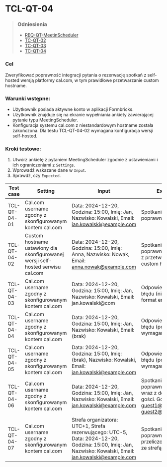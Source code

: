 # TCL-QT-04

> ### Odniesienia
>- [REQ-QT-MeetinScheduler](../../../docs/requirements.md#req-qt-meetinscheduler)
>- [TC-QT-02](../../high-level/question-types.md#tc-qt-02)
>- [TC-QT-03](../../high-level/question-types.md#tc-qt-03)
>- [TC-QT-04](../../high-level/question-types.md#tc-qt-04)

### Cel
Zweryfikować poprawność integracji pytania o rezerwację spotkań z self-hosted wersją platformy cal.com, w tym prawidłowe przetwarzanie custom hostname.

### Warunki wstępne:
- Użytkownik posiada aktywne konto w aplikacji Formbricks.
- Użytkownik znajduje się na ekranie wypełniania ankiety zawierającej pytanie typu MeetingScheduler.
- Konfiguracja systemu cal.com z niestandardowym hostname została zakończona. Dla testu TCL-QT-04-02 wymagana konfiguracja wersji self-hosted.

### Kroki testowe:
1. Utwórz ankietę z pytaniem MeetingScheduler zgodnie z ustawieniami i ich ograniczeniami z `Settings`.
2. Wprowadź wskazane dane w `Input`.
3. Sprawdź, czy `Expected`.

| Test case            | Setting                                      | Input                                                                 | Expected                                                                                       |
|----------------------|----------------------------------------------|----------------------------------------------------------------------|-----------------------------------------------------------------------------------------------|
| TCL-QT-04-01         | Cal.com username zgodny z skonfigurowanym kontem cal.com                                         | Data: 2024-12-20, Godzina: 15:00, Imię: Jan, Nazwisko: Kowalski, Email: jan.kowalski@example.com | Spotkanie zostało poprawnie utworzone.                                 |
| TCL-QT-04-02         | Custom hostname ustawiony dla skonfigurowanej wersji self-hosted serwisu cal.com                  | Data: 2024-12-20, Godzina: 15:00, Imię: Anna, Nazwisko: Nowak, Email: anna.nowak@example.com | Spotkanie zostało poprawnie utworzone z przetworzeniem custom hostname. |
| TCL-QT-04-03       | Cal.com username zgodny z skonfigurowanym kontem cal.com                   | Data: 2024-12-20, Godzina: 15:00, Imię: Jan, Nazwisko: Kowalski, Email: jan.kowalski@com | Odpowiedni komunikat błędu (niepoprawny format emaila).                                       |
| TCL-QT-04-04     | Cal.com username zgodny z skonfigurowanym kontem cal.com                        | Data: 2024-12-20, Godzina: 15:00, Imię: Jan, Nazwisko: Kowalski, Email: (brak) | Odpowiedni komunikat błędu (pole wymagane).                                                   |
| TCL-QT-04-05     | Cal.com username zgodny z skonfigurowanym kontem cal.com                        | Data: 2024-12-20, Godzina: 15:00, Imię: (brak), Nazwisko: Kowalski, Email: jan.kowalski@example.com | Odpowiedni komunikat błędu (pole wymagane).                                                   |
| TCL-QT-04-06         | Cal.com username zgodny z skonfigurowanym kontem cal.com                             | Data: 2024-12-20, Godzina: 15:00, Imię: Jan, Nazwisko: Kowalski, Email: jan.kowalski@example.com | Spotkanie zostało poprawnie utworzone wraz z dodaniem gości. Goście: guest1@example.com, guest2@example.com                               |
| TCL-QT-04-07         | Cal.com username zgodny z skonfigurowanym kontem cal.com                        | Strefa organizatora: UTC+1, Strefa rezerwującego: UTC-5, Data: 2024-12-20, Godzina: 15:00, Imię: Jan, Nazwisko: Kowalski, Email: jan.kowalski@example.com | Spotkanie utworzone poprawnie, czas przeliczony zgodnie ze strefą czasową.    
